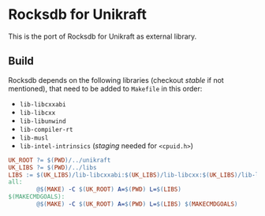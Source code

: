 # Rocksdb for Unikraft

This is the port of Rocksdb for Unikraft as external library.

## Build

Rocksdb depends on the following libraries (checkout *stable* if not mentioned), that need to
be added to `Makefile` in this order:

- `lib-libcxxabi`
- `lib-libcxx`
- `lib-libunwind`
- `lib-compiler-rt`
- `lib-musl`
- `lib-intel-intrinsics` (*staging* needed for `<cpuid.h>`)

```Makefile
UK_ROOT ?= $(PWD)/../unikraft
UK_LIBS ?= $(PWD)/../libs
LIBS := $(UK_LIBS)/lib-libcxxabi:$(UK_LIBS)/lib-libcxx:$(UK_LIBS)/lib-libunwind:$(UK_LIBS)/lib-compiler-rt:$(UK_LIBS)/lib-musl:$(UK_LIBS)/lib-intel-intrinsics:$(UK_LIBS)/lib-rocksdb
all:
		@$(MAKE) -C $(UK_ROOT) A=$(PWD) L=$(LIBS)
$(MAKECMDGOALS):
		@$(MAKE) -C $(UK_ROOT) A=$(PWD) L=$(LIBS) $(MAKECMDGOALS)

```